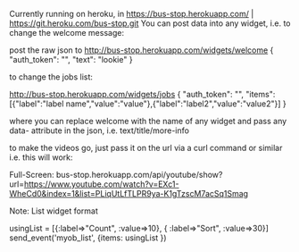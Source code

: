 

Currently running on heroku, in https://bus-stop.herokuapp.com/ | https://git.heroku.com/bus-stop.git
You can post data into any widget, i.e. to change the welcome message:

post the raw json to http://bus-stop.herokuapp.com/widgets/welcome
{ "auth_token": "", "text": "lookie" }

to change the jobs list:

http://bus-stop.herokuapp.com/widgets/jobs
{ "auth_token": "", "items":[{"label":"label name","value":"value"},{"label":"label2","value":"value2"}] }

where you can replace welcome with the name of any widget and pass any data- attribute in the json, i.e. text/title/more-info

to make the videos go, just pass it on the url via a curl command or similar i.e. this will work:

Full-Screen:
bus-stop.herokuapp.com/api/youtube/show?url=https://www.youtube.com/watch?v=EXc1-WheCd0&index=1&list=PLiqUtLfTLPR9ya-K1gTzscM7acSq1Smag


Note:
List widget format

usingList = [{:label=>"Count", :value=>10}, { :label=>"Sort", :value=>30}]
 send_event('myob_list', {items: usingList })

